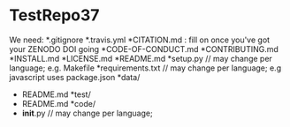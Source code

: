 # TestRepo37
We need:
*.gitignore
*.travis.yml
*CITATION.md : fill on once you've got your ZENODO DOI going
*CODE-OF-CONDUCT.md
*CONTRIBUTING.md
*INSTALL.md
*LICENSE.md
*README.md
*setup.py         // may change per language; e.g. Makefile 
*requirements.txt // may change per language; e.g javascript uses package.json
*data/
*  README.md
*test/
*  README.md
*code/
*  __init__.py  // may change per language; 
